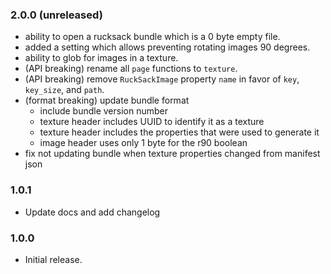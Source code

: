 ### 2.0.0 (unreleased)

 * ability to open a rucksack bundle which is a 0 byte empty file.
 * added a setting which allows preventing rotating images 90 degrees.
 * ability to glob for images in a texture.
 * (API breaking) rename all `page` functions to `texture`.
 * (API breaking) remove `RuckSackImage` property `name` in favor of `key`,
   `key_size`, and `path`.
 * (format breaking) update bundle format
   - include bundle version number
   - texture header includes UUID to identify it as a texture
   - texture header includes the properties that were used to generate it
   - image header uses only 1 byte for the r90 boolean
 * fix not updating bundle when texture properties changed from manifest json

### 1.0.1

 * Update docs and add changelog

### 1.0.0

 * Initial release.
